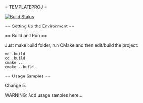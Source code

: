 = TEMPLATEPROJ =

[![Build Status](https://travis-ci.org/zhenyatnk/templateproj.svg?branch=master)](https://travis-ci.org/zhenyatnk/templateproj)

== Setting Up the Environment ==

== Build and Run ==

Just make build folder, run CMake and then edit/build the project:

```
md .build
cd .build
cmake ..
cmake --build .
```
== Usage Samples ==

Change 5.

WARNING: Add usage samples here...
